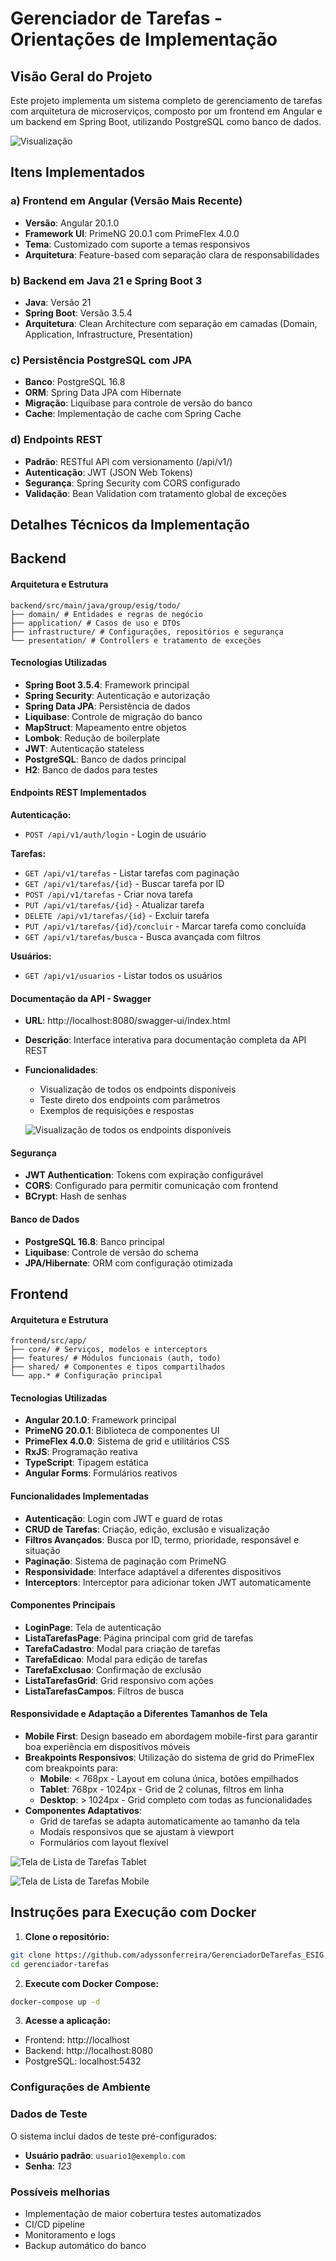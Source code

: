 # Gerenciador de Tarefas - Orientações de Implementação

## Visão Geral do Projeto

Este projeto implementa um sistema completo de gerenciamento de tarefas com arquitetura de microserviços, composto por um frontend em Angular e um backend em Spring Boot, utilizando PostgreSQL como banco de dados.

  ![Visualização](imagens/s1.png)

## Itens Implementados

###  a) Frontend em Angular (Versão Mais Recente)
- **Versão**: Angular 20.1.0
- **Framework UI**: PrimeNG 20.0.1 com PrimeFlex 4.0.0
- **Tema**: Customizado com suporte a temas responsivos
- **Arquitetura**: Feature-based com separação clara de responsabilidades

###  b) Backend em Java 21 e Spring Boot 3
- **Java**: Versão 21
- **Spring Boot**: Versão 3.5.4
- **Arquitetura**: Clean Architecture com separação em camadas (Domain, Application, Infrastructure, Presentation)

###  c) Persistência PostgreSQL com JPA
- **Banco**: PostgreSQL 16.8
- **ORM**: Spring Data JPA com Hibernate
- **Migração**: Liquibase para controle de versão do banco
- **Cache**: Implementação de cache com Spring Cache

###  d) Endpoints REST
- **Padrão**: RESTful API com versionamento (/api/v1/)
- **Autenticação**: JWT (JSON Web Tokens)
- **Segurança**: Spring Security com CORS configurado
- **Validação**: Bean Validation com tratamento global de exceções

## Detalhes Técnicos da Implementação

## Backend

#### Arquitetura e Estrutura


```
backend/src/main/java/group/esig/todo/
├── domain/ # Entidades e regras de negócio
├── application/ # Casos de uso e DTOs
├── infrastructure/ # Configurações, repositórios e segurança
└── presentation/ # Controllers e tratamento de exceções
```


#### Tecnologias Utilizadas
- **Spring Boot 3.5.4**: Framework principal
- **Spring Security**: Autenticação e autorização
- **Spring Data JPA**: Persistência de dados
- **Liquibase**: Controle de migração do banco
- **MapStruct**: Mapeamento entre objetos
- **Lombok**: Redução de boilerplate
- **JWT**: Autenticação stateless
- **PostgreSQL**: Banco de dados principal
- **H2**: Banco de dados para testes

#### Endpoints REST Implementados

**Autenticação:**
- `POST /api/v1/auth/login` - Login de usuário

**Tarefas:**
- `GET /api/v1/tarefas` - Listar tarefas com paginação
- `GET /api/v1/tarefas/{id}` - Buscar tarefa por ID
- `POST /api/v1/tarefas` - Criar nova tarefa
- `PUT /api/v1/tarefas/{id}` - Atualizar tarefa
- `DELETE /api/v1/tarefas/{id}` - Excluir tarefa
- `PUT /api/v1/tarefas/{id}/concluir` - Marcar tarefa como concluída
- `GET /api/v1/tarefas/busca` - Busca avançada com filtros

**Usuários:**
- `GET /api/v1/usuarios` - Listar todos os usuários

#### Documentação da API - Swagger
- **URL**: http://localhost:8080/swagger-ui/index.html
- **Descrição**: Interface interativa para documentação completa da API REST
- **Funcionalidades**:
  - Visualização de todos os endpoints disponíveis
  - Teste direto dos endpoints com parâmetros
  - Exemplos de requisições e respostas

  ![Visualização de todos os endpoints disponíveis](imagens/sw.png)

#### Segurança
- **JWT Authentication**: Tokens com expiração configurável
- **CORS**: Configurado para permitir comunicação com frontend
- **BCrypt**: Hash de senhas

#### Banco de Dados
- **PostgreSQL 16.8**: Banco principal
- **Liquibase**: Controle de versão do schema
- **JPA/Hibernate**: ORM com configuração otimizada

## Frontend

#### Arquitetura e Estrutura

```
frontend/src/app/
├── core/ # Serviços, modelos e interceptors
├── features/ # Módulos funcionais (auth, todo)
├── shared/ # Componentes e tipos compartilhados
└── app.* # Configuração principal
```

#### Tecnologias Utilizadas
- **Angular 20.1.0**: Framework principal
- **PrimeNG 20.0.1**: Biblioteca de componentes UI
- **PrimeFlex 4.0.0**: Sistema de grid e utilitários CSS
- **RxJS**: Programação reativa
- **TypeScript**: Tipagem estática
- **Angular Forms**: Formulários reativos

#### Funcionalidades Implementadas
- **Autenticação**: Login com JWT e guard de rotas
- **CRUD de Tarefas**: Criação, edição, exclusão e visualização
- **Filtros Avançados**: Busca por ID, termo, prioridade, responsável e situação
- **Paginação**: Sistema de paginação com PrimeNG
- **Responsividade**: Interface adaptável a diferentes dispositivos
- **Interceptors**: Interceptor para adicionar token JWT automaticamente

#### Componentes Principais
- **LoginPage**: Tela de autenticação
- **ListaTarefasPage**: Página principal com grid de tarefas
- **TarefaCadastro**: Modal para criação de tarefas
- **TarefaEdicao**: Modal para edição de tarefas
- **TarefaExclusao**: Confirmação de exclusão
- **ListaTarefasGrid**: Grid responsivo com ações
- **ListaTarefasCampos**: Filtros de busca

#### Responsividade e Adaptação a Diferentes Tamanhos de Tela
- **Mobile First**: Design baseado em abordagem mobile-first para garantir boa experiência em dispositivos móveis
- **Breakpoints Responsivos**: Utilização do sistema de grid do PrimeFlex com breakpoints para:
  - **Mobile**: < 768px - Layout em coluna única, botões empilhados
  - **Tablet**: 768px - 1024px - Grid de 2 colunas, filtros em linha
  - **Desktop**: > 1024px - Grid completo com todas as funcionalidades
- **Componentes Adaptativos**: 
  - Grid de tarefas se adapta automaticamente ao tamanho da tela
  - Modais responsivos que se ajustam à viewport
  - Formulários com layout flexível

![Tela de Lista de Tarefas Tablet ](imagens/s3.png)

![Tela de Lista de Tarefas Mobile](imagens/s2.png)

## Instruções para Execução com Docker

1. **Clone o repositório:**
```bash
git clone https://github.com/adyssonferreira/GerenciadorDeTarefas_ESIG.git
cd gerenciador-tarefas
```

2. **Execute com Docker Compose:**
```bash
docker-compose up -d
```

3. **Acesse a aplicação:**
- Frontend: http://localhost
- Backend: http://localhost:8080
- PostgreSQL: localhost:5432

### Configurações de Ambiente

### Dados de Teste
O sistema inclui dados de teste pré-configurados:
- **Usuário padrão**: `usuario1@exemplo.com`
- **Senha**: *123*

### Possíveis melhorias
- Implementação de maior cobertura testes automatizados
- CI/CD pipeline
- Monitoramento e logs
- Backup automático do banco